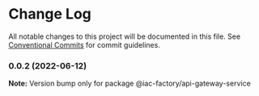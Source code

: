 # Change Log

All notable changes to this project will be documented in this file.
See [Conventional Commits](https://conventionalcommits.org) for commit guidelines.

### 0.0.2 (2022-06-12)

**Note:** Version bump only for package @iac-factory/api-gateway-service
